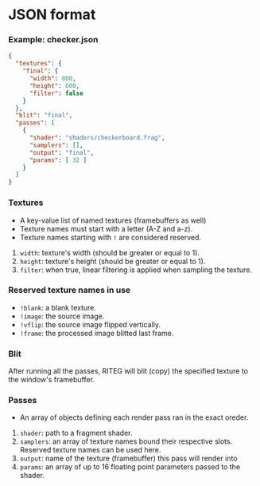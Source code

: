 # JSON format
### Example: checker.json
```json
{
  "textures": {
    "final": {
      "width": 800,
      "height": 600,
      "filter": false
    }
  },
  "blit": "final",
  "passes": [
    {
      "shader": "shaders/checkerboard.frag",
      "samplers": [],
      "output": "final",
      "params": [ 32 ]
    }
  ]
}
```

### Textures
* A key-value list of named textures (framebuffers as well)
* Texture names must start with a letter (A-Z and a-z).
* Texture names starting with `!` are considered reserved.
1. `width`: texture's width (should be greater or equal to 1).
2. `height`: texture's height (should be greater or equal to 1).
3. `filter`: when true, linear filtering is applied when sampling the texture.

### Reserved texture names in use
* `!blank`: a blank texture.  
* `!image`: the source image.  
* `!vflip`: the source image flipped vertically.  
* `!frame`: the processed image blitted last frame.  

### Blit
After running all the passes, RITEG will blit (copy) the specified texture to the window's framebuffer.

### Passes
* An array of objects defining each render pass ran in the exact oreder.
1. `shader`: path to a fragment shader.
2. `samplers`: an array of texture names bound their respective slots. Reserved texture names can be used here.
3. `output`: name of the texture (framebuffer) this pass will render into
4. `params`: an array of up to 16 floating point parameters passed to the shader.
